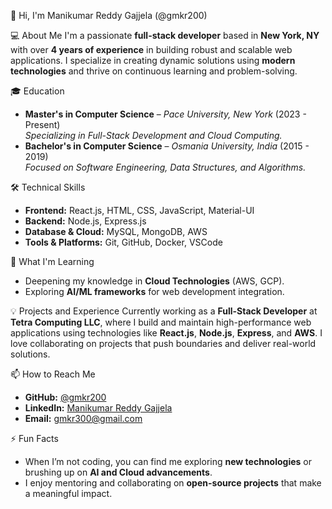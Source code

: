 👋 Hi, I'm Manikumar Reddy Gajjela (@gmkr200)

💻 About Me
I'm a passionate **full-stack developer** based in **New York, NY** with over **4 years of experience** in building robust and scalable web applications. I specialize in creating dynamic solutions using **modern technologies** and thrive on continuous learning and problem-solving.

 🎓 Education
- **Master's in Computer Science** – *Pace University, New York* (2023 - Present)  
  *Specializing in Full-Stack Development and Cloud Computing.*
- **Bachelor's in Computer Science** – *Osmania University, India* (2015 - 2019)  
  *Focused on Software Engineering, Data Structures, and Algorithms.*

 🛠️ Technical Skills
- **Frontend:** React.js, HTML, CSS, JavaScript, Material-UI  
- **Backend:** Node.js, Express.js  
- **Database & Cloud:** MySQL, MongoDB, AWS  
- **Tools & Platforms:** Git, GitHub, Docker, VSCode

 🌱 What I'm Learning
- Deepening my knowledge in **Cloud Technologies** (AWS, GCP).  
- Exploring **AI/ML frameworks** for web development integration.

 💡 Projects and Experience
Currently working as a **Full-Stack Developer** at **Tetra Computing LLC**, where I build and maintain high-performance web applications using technologies like **React.js**, **Node.js**, **Express**, and **AWS**. I love collaborating on projects that push boundaries and deliver real-world solutions.

 📫 How to Reach Me
- **GitHub:** [@gmkr200](https://github.com/gmkr200)  
- **LinkedIn:** [Manikumar Reddy Gajjela](https://www.linkedin.com/in/yourusername)  
- **Email:** gmkr300@gmail.com  

 ⚡ Fun Facts
- When I’m not coding, you can find me exploring **new technologies** or brushing up on **AI and Cloud advancements**.  
- I enjoy mentoring and collaborating on **open-source projects** that make a meaningful impact.
